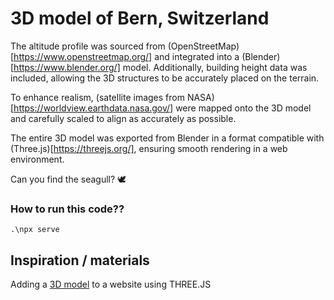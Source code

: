 # 3D model of Bern, Switzerland

The altitude profile was sourced from (OpenStreetMap)[https://www.openstreetmap.org/] and integrated into a (Blender)[https://www.blender.org/] model. 
Additionally, building height data was included, allowing the 3D structures to be accurately placed on the terrain.

To enhance realism, (satellite images from NASA)[https://worldview.earthdata.nasa.gov/] were mapped onto the 3D model and carefully scaled to align as accurately as possible.

The entire 3D model was exported from Blender in a format compatible with (Three.js)[https://threejs.org/], ensuring smooth rendering in a web environment.

Can you find the seagull? 🕊️


### How to run this code??
```
.\npx serve
```

## Inspiration / materials
Adding a [3D model](https://youtu.be/lGokKxJ8D2c) to a website using THREE.JS
